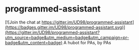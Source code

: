 # programmed-assistant

[![Join the chat at https://gitter.im/UD98/programmed-assistant](https://badges.gitter.im/UD98/programmed-assistant.svg)](https://gitter.im/UD98/programmed-assistant?utm_source=badge&utm_medium=badge&utm_campaign=pr-badge&utm_content=badge)
A hubot for PAs, by PAs
